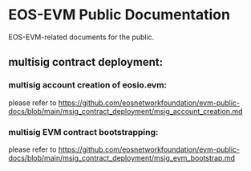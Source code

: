 # EOS-EVM Public Documentation
EOS-EVM-related documents for the public.

## multisig contract deployment:

### multisig account creation of eosio.evm: 
please refer to https://github.com/eosnetworkfoundation/evm-public-docs/blob/main/msig_contract_deployment/msig_account_creation.md

### multisig EVM contract bootstrapping: 
please refer to https://github.com/eosnetworkfoundation/evm-public-docs/blob/main/msig_contract_deployment/msig_evm_bootstrap.md
